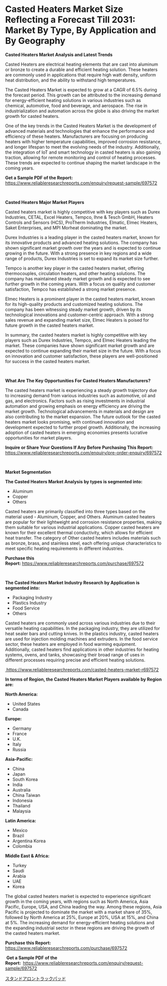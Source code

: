 <p><h1>Casted Heaters Market Size Reflecting a Forecast Till 2031: Market By Type, By Application and By Geography</h1></p><p><strong>Casted Heaters Market Analysis and Latest Trends</strong></p>
<p><p>Casted Heaters are electrical heating elements that are cast into aluminum or bronze to create a durable and efficient heating solution. These heaters are commonly used in applications that require high watt density, uniform heat distribution, and the ability to withstand high temperatures.</p><p>The Casted Heaters Market is expected to grow at a CAGR of 6.5% during the forecast period. This growth can be attributed to the increasing demand for energy-efficient heating solutions in various industries such as chemical, automotive, food and beverage, and aerospace. The rise in industrialization and automation across the globe is also driving the market growth for casted heaters.</p><p>One of the key trends in the Casted Heaters Market is the development of advanced materials and technologies that enhance the performance and efficiency of these heaters. Manufacturers are focusing on producing heaters with higher temperature capabilities, improved corrosion resistance, and longer lifespan to meet the evolving needs of the industry. Additionally, the integration of IoT and smart technology in casted heaters is also gaining traction, allowing for remote monitoring and control of heating processes. These trends are expected to continue shaping the market landscape in the coming years.</p></p>
<p><strong>Get a Sample PDF of the Report:&nbsp;</strong> <a href="https://www.reliableresearchreports.com/enquiry/request-sample/697572">https://www.reliableresearchreports.com/enquiry/request-sample/697572</a></p>
<p>&nbsp;</p>
<p><strong>Casted Heaters Major Market Players</strong></p>
<p><p>Casted heaters market is highly competitive with key players such as Durex Industries, CETAL, Excel Heaters, Tempco, Ihne & Tesch GmbH, Heaters Controls and Sensors (HCS), ProTherm Industries, Elmatic, Elmec Heaters, Saket Enterprises, and MPI Morheat dominating the market. </p><p>Durex Industries is a leading player in the casted heaters market, known for its innovative products and advanced heating solutions. The company has shown significant market growth over the years and is expected to continue growing in the future. With a strong presence in key regions and a wide range of products, Durex Industries is set to expand its market size further.</p><p>Tempco is another key player in the casted heaters market, offering thermocouples, circulation heaters, and other heating solutions. The company has maintained steady market growth and is expected to see further growth in the coming years. With a focus on quality and customer satisfaction, Tempco has established a strong market presence.</p><p>Elmec Heaters is a prominent player in the casted heaters market, known for its high-quality products and customized heating solutions. The company has been witnessing steady market growth, driven by its technological innovations and customer-centric approach. With a strong sales revenue and expanding market size, Elmec Heaters is poised for future growth in the casted heaters market.</p><p>In summary, the casted heaters market is highly competitive with key players such as Durex Industries, Tempco, and Elmec Heaters leading the market. These companies have shown significant market growth and are expected to continue expanding their market size in the future. With a focus on innovation and customer satisfaction, these players are well-positioned for success in the casted heaters market.</p></p>
<p>&nbsp;</p>
<p><strong>What Are The Key Opportunities For Casted Heaters Manufacturers?</strong></p>
<p><p>The casted heaters market is experiencing a steady growth trajectory due to increasing demand from various industries such as automotive, oil and gas, and electronics. Factors such as rising investments in industrial automation and growing emphasis on energy efficiency are driving the market growth. Technological advancements in materials and design are also contributing to the market expansion. The future outlook for the casted heaters market looks promising, with continued innovation and development expected to further propel growth. Additionally, the increasing adoption of casted heaters in emerging economies presents lucrative opportunities for market players.</p></p>
<p><strong>Inquire or Share Your Questions If Any Before Purchasing This Report:</strong> <a href="https://www.reliableresearchreports.com/enquiry/pre-order-enquiry/697572">https://www.reliableresearchreports.com/enquiry/pre-order-enquiry/697572</a></p>
<p>&nbsp;</p>
<p><strong>Market Segmentation</strong></p>
<p><strong>The Casted Heaters Market Analysis by types is segmented into:</strong></p>
<p><ul><li>Aluminum</li><li>Copper</li><li>Others</li></ul></p>
<p><p>Casted heaters are primarily classified into three types based on the material used - Aluminum, Copper, and Others. Aluminum casted heaters are popular for their lightweight and corrosion resistance properties, making them suitable for various industrial applications. Copper casted heaters are known for their excellent thermal conductivity, which allows for efficient heat transfer. The category of Other casted heaters includes materials such as bronze, brass, and stainless steel, each offering unique characteristics to meet specific heating requirements in different industries.</p></p>
<p><strong>Purchase this Report:&nbsp;</strong><a href="https://www.reliableresearchreports.com/purchase/697572">https://www.reliableresearchreports.com/purchase/697572</a></p>
<p>&nbsp;</p>
<p><strong>The Casted Heaters Market Industry Research by Application is segmented into:</strong></p>
<p><ul><li>Packaging Industry</li><li>Plastics Industry</li><li>Food Service</li><li>Others</li></ul></p>
<p><p>Casted heaters are commonly used across various industries due to their versatile heating capabilities. In the packaging industry, they are utilized for heat sealer bars and cutting knives. In the plastics industry, casted heaters are used for injection molding machines and extruders. In the food service sector, these heaters are employed in food warming equipment. Additionally, casted heaters find applications in other industries for heating systems, ovens, and tanks, showcasing their broad range of uses in different processes requiring precise and efficient heating solutions.</p></p>
<p><a href="https://www.reliableresearchreports.com/casted-heaters-market-r697572">&nbsp;https://www.reliableresearchreports.com/casted-heaters-market-r697572</a></p>
<p><strong>In terms of Region, the Casted Heaters Market Players available by Region are:</strong></p>
<p>
    <p> <strong> North America: </strong>
        <ul>
            <li>United States</li>
            <li>Canada</li>
        </ul>
        </p> 
    <p> <strong> Europe: </strong>
        <ul>
            <li>Germany</li>
            <li>France</li>
            <li>U.K.</li>
            <li>Italy</li>
            <li>Russia</li>
        </ul>
        </p> 
    <p> <strong> Asia-Pacific: </strong>
        <ul>
            <li>China</li>
            <li>Japan</li>
            <li>South Korea</li>
            <li>India</li>
            <li>Australia</li>
            <li>China Taiwan</li>
            <li>Indonesia</li>
            <li>Thailand</li>
            <li>Malaysia</li>
        </ul>
        </p> 
    <p> <strong> Latin America: </strong>
        <ul>
            <li>Mexico</li>
            <li>Brazil</li>
            <li>Argentina Korea</li>
            <li>Colombia</li>
        </ul>
        </p> 
    <p> <strong> Middle East & Africa: </strong>
        <ul>
            <li>Turkey</li>
            <li>Saudi</li>
            <li>Arabia</li>
            <li>UAE</li>
            <li>Korea</li>
        </ul>
    </p>
    </p>
<p><p>The global casted heaters market is expected to experience significant growth in the coming years, with regions such as North America, Asia Pacific, Europe, USA, and China leading the way. Among these regions, Asia Pacific is projected to dominate the market with a market share of 35%, followed by North America at 25%, Europe at 20%, USA at 15%, and China at 5%. The increasing demand for energy-efficient heating solutions and the expanding industrial sector in these regions are driving the growth of the casted heaters market.</p></p>
<p><strong>Purchase this Report: </strong><a href="https://www.reliableresearchreports.com/purchase/697572">https://www.reliableresearchreports.com/purchase/697572</a></p>
<p>&nbsp;<strong>Get a Sample PDF of the Report:&nbsp;&nbsp;</strong><a href="https://www.reliableresearchreports.com/enquiry/request-sample/697572">https://www.reliableresearchreports.com/enquiry/request-sample/697572</a></p>
<p><strong></strong></p>
<p><p><a href="https://github.com/lababdou/Market-Research-Report-List-3/blob/main/292087428445.md">スタンドアロントラックパッド</a></p></p>